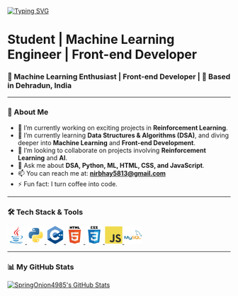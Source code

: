 [![Typing SVG](https://readme-typing-svg.demolab.com?font=Fira+Code&weight=700&size=30&pause=1000&color=36BCF7&center=true&vCenter=true&width=500&lines=Hi%2C+I+am+Nirbhay+Singh)](https://git.io/typing-svg)
# Student | Machine Learning Engineer | Front-end Developer

### 🚀 Machine Learning Enthusiast | Front-end Developer | 📍 Based in Dehradun, India

---

### 🤖 About Me

- 🔭 I’m currently working on exciting projects in **Reinforcement Learning**.
- 🌱 I’m currently learning **Data Structures & Algorithms (DSA)**, and diving deeper into **Machine Learning** and **Front-end Development**.
- 👯 I’m looking to collaborate on projects involving **Reinforcement Learning** and **AI**.
- 💬 Ask me about **DSA, Python, ML, HTML, CSS, and JavaScript**.
- 📫 You can reach me at: **[nirbhay5813@gmail.com](mailto:nirbhay5813@gmail.com)**
- ⚡ Fun fact: I turn coffee into code.

---

### 🛠️ Tech Stack & Tools

<p align="left">
  <a href="https://www.java.com" target="_blank" rel="noreferrer">
    <img src="https://raw.githubusercontent.com/devicons/devicon/master/icons/java/java-original.svg" alt="java" width="40" height="40"/>
  </a>
  <a href="https://www.python.org" target="_blank" rel="noreferrer">
    <img src="https://raw.githubusercontent.com/devicons/devicon/master/icons/python/python-original.svg" alt="python" width="40" height="40"/>
  </a>
  <a href="https://www.cplusplus.com/" target="_blank" rel="noreferrer">
    <img src="https://raw.githubusercontent.com/devicons/devicon/master/icons/cplusplus/cplusplus-original.svg" alt="cplusplus" width="40" height="40"/>
  </a>
  <a href="https://www.w3.org/html/" target="_blank" rel="noreferrer">
    <img src="https://raw.githubusercontent.com/devicons/devicon/master/icons/html5/html5-original-wordmark.svg" alt="html5" width="40" height="40"/>
  </a>
  <a href="https://www.w3schools.com/css/" target="_blank" rel="noreferrer">
    <img src="https://raw.githubusercontent.com/devicons/devicon/master/icons/css3/css3-original-wordmark.svg" alt="css3" width="40" height="40"/>
  </a>
  <a href="https://developer.mozilla.org/en-US/docs/Web/JavaScript" target="_blank" rel="noreferrer">
    <img src="https://raw.githubusercontent.com/devicons/devicon/master/icons/javascript/javascript-original.svg" alt="javascript" width="40" height="40"/>
  </a>
  <a href="https://www.mysql.com/" target="_blank" rel="noreferrer">
    <img src="https://raw.githubusercontent.com/devicons/devicon/master/icons/mysql/mysql-original-wordmark.svg" alt="mysql" width="40" height="40"/>
  </a>
</p>

---

### 📊 My GitHub Stats

[![SpringOnion4985's GitHub Stats](https://github-readme-stats.vercel.app/api?username=SpringOnion4985&show_icons=true&theme=tokyonight)](https://github.com/anuraghazra/github-readme-stats)
